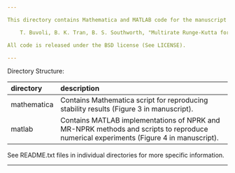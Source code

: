 ```yaml
---

This directory contains Mathematica and MATLAB code for the manuscript

    T. Buvoli, B. K. Tran, B. S. Southworth, "Multirate Runge-Kutta for Nonlinearly Partitioned Systems," (2025).

All code is released under the BSD license (See LICENSE).

---
```


Directory Structure: 

| directory   |  description |
| :--         | :--          |
| mathematica | Contains Mathematica script for reproducing stability results (Figure 3 in manuscript). |
| matlab      | Contains MATLAB implementations of NPRK and MR-NPRK methods and scripts to reproduce numerical experiments (Figure 4 in manuscript). |

See README.txt files in individual directories for more specific information.

---
